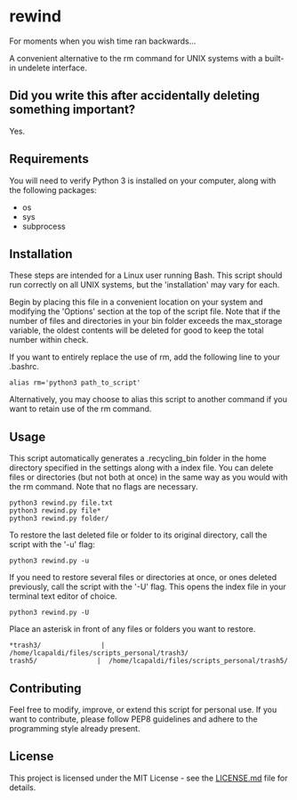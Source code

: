 # rewind

For moments when you wish time ran backwards...

A convenient alternative to the rm command for UNIX systems with a built-in undelete interface.

## Did you write this after accidentally deleting something important?

Yes.

## Requirements

You will need to verify Python 3 is installed on your computer, along with the following packages:
* os
* sys
* subprocess

## Installation

These steps are intended for a Linux user running Bash. This script should run correctly on all UNIX systems, but the 'installation' may vary for each.

Begin by placing this file in a convenient location on your system and modifying the 'Options' section at the top of the script file. Note that if the number of files and directories in your bin folder exceeds the max_storage variable, the oldest contents will be deleted for good to keep the total number within check.

If you want to entirely replace the use of rm, add the following line to your .bashrc.

```
alias rm='python3 path_to_script'
```

Alternatively, you may choose to alias this script to another command if you want to retain use of the rm command.

## Usage

This script automatically generates a .recycling_bin folder in the home directory specified in the settings along with a index file. You can delete files or directories (but not both at once) in the same way as you would with the rm command. Note that no flags are necessary.

```
python3 rewind.py file.txt
python3 rewind.py file*
python3 rewind.py folder/
```

To restore the last deleted file or folder to its original directory, call the script with the '-u' flag:

```
python3 rewind.py -u
```

If you need to restore several files or directories at once, or ones deleted previously, call the script with the '-U' flag. This opens the index file in your terminal text editor of choice.

```
python3 rewind.py -U
```

Place an asterisk in front of any files or folders you want to restore.

```
*trash3/               |  /home/lcapaldi/files/scripts_personal/trash3/
trash5/               |  /home/lcapaldi/files/scripts_personal/trash5/
```

## Contributing

Feel free to modify, improve, or extend this script for personal use. If you want to contribute, please follow PEP8 guidelines and adhere to the programming style already present.

## License

This project is licensed under the MIT License - see the [LICENSE.md](LICENSE.md) file for details.
